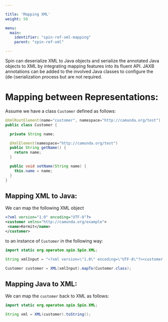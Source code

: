 ```yaml
---

title: 'Mapping XML'
weight: 50

menu:
  main:
    identifier: "spin-ref-xml-mapping"
    parent: "spin-ref-xml"

---
```


Spin can deserialize XML to Java objects and serialize the annotated Java objects to XML by integrating mapping features into its fluent API. JAXB annotations can be added to the involved Java classes to configure the (de-)serialization process but are not required.


# Mapping between Representations:

Assume we have a class `Customer` defined as follows:

```java
@XmlRootElement(name="customer", namespace="http://camunda.org/test")
public class Customer {

  private String name;

  @XmlElement(namespace="http://camunda.org/test")
  public String getName() {
    return name;
  }

  public void setName(String name) {
    this.name = name;
  }
}
```

## Mapping XML to Java:

We can map the following XML object

 ```xml
<?xml version="1.0" encoding="UTF-8"?>
<customer xmlns="http://camunda.org/example">
  <name>Kermit</name>
</customer>
 ```

 to an instance of `Customer` in the following way:

```java
import static org.operaton.spin.Spin.XML;

String xmlInput = "<?xml version=\"1.0\" encoding=\"UTF-8\"?><customer xmlns=\"http://camunda.org/example\"><name>Kermit</name></customer>";

Customer customer = XML(xmlInput).mapTo(Customer.class);
```

## Mapping Java to XML:

We can map the `customer` back to XML as follows:

```java
import static org.operaton.spin.Spin.XML;

String xml = XML(customer).toString();
```
